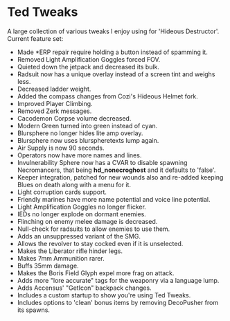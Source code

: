 # Ted Tweaks

A large collection of various tweaks I enjoy using for 'Hideous Destructor'. Current feature set:

- Made *ERP repair require holding a button instead of spamming it.
- Removed Light Amplification Goggles forced FOV.
- Quieted down the jetpack and decreased its bulk.
- Radsuit now has a unique overlay instead of a screen tint and weighs less.
- Decreased ladder weight.
- Added the compass changes from Cozi's Hideous Helmet fork.
- Improved Player Climbing.
- Removed Zerk messages.
- Cacodemon Corpse volume decreased.
- Modern Green turned into green instead of cyan.
- Blursphere no longer hides lite amp overlay.
- Blursphere now uses blurspheretexts lump again.
- Air Supply is now 90 seconds.
- Operators now have more names and lines.
- Invulnerability Sphere now has a CVAR to disable spawning Necromancers, that being **hd_nonecroghost** and it defaults to 'false'.
- Keeper integration, patched for new wounds also and re-added keeping Blues on death along with a menu for it.
- Light corruption cards support.
- Friendly marines have more name potential and voice line potential.
- Light Amplification Goggles no longer flicker.
- IEDs no longer explode on dormant enemies.
- Flinching on enemy melee damage is decreased.
- Null-check for radsuits to allow enemies to use them.
- Adds an unsuppressed variant of the SMG.
- Allows the revolver to stay cocked even if it is unselected.
- Makes the Liberator rifle hinder legs.
- Makes 7mm Ammunition rarer.
- Buffs 35mm damage.
- Makes the Boris Field Glyph expel more frag on attack.
- Adds more "lore accurate" tags for the weaponry via a language lump.
- Adds Accensus' "GetIcon" backpack changes.
- Includes a custom startup to show you're using Ted Tweaks.
- Includes options to 'clean' bonus items by removing DecoPusher from its spawns.
